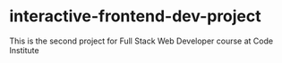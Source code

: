 # interactive-frontend-dev-project
This is the second project for Full Stack Web Developer course at Code Institute
